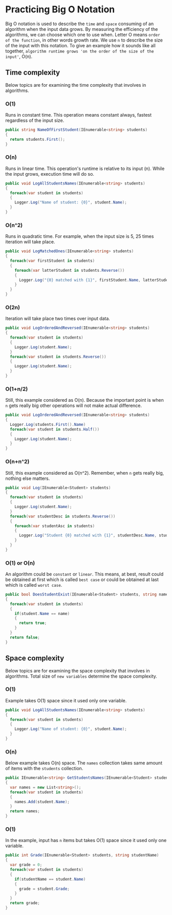 # Practicing Big O Notation

Big O notation is used to describe the `time` and `space` consuming of an algorithm when the input data grows.
By measuring the efficiency of the algorithms, we can choose which one to use when.
Letter O means `order of the function`, in other words growth rate.
We use `n` to describe the size of the input with this notation.
To give an example how it sounds like all together, `algorithm runtime grows 'on the order of the size of the input'`, O(n).

## Time complexity

Below topics are for examining the time complexity that involves in algorithms.

### O(1)

Runs in constant time.
This operation means constant always, fastest regardless of the input size.

```csharp
public string NameOfFirstStudent(IEnumerable<string> students)
{
  return students.First();
}
```

### O(n)

Runs in linear time.
This operation's runtime is relative to its input (n).
While the input grows, execution time will do so.

```csharp
public void LogAllStudentsNames(IEnumerable<string> students)
{
  foreach(var student in students)
  {
    Logger.Log("Name of student: {0}", student.Name);
  }
}
```

### O(n^2)

Runs in quadratic time.
For example, when the input size is 5, 25 times iteration will take place.

```csharp
public void LogMatchedOnes(IEnumerable<string> students)
{
  foreach(var firstStudent in students)
  {
    foreach(var latterStudent in students.Reverse())
    {
      Logger.Log("{0} matched with {1}", firstStudent.Name, latterStudent.Name);
    }
  }
}
```

### O(2n)

Iteration will take place two times over input data.

```csharp
public void LogOrderedAndReversed(IEnumerable<string> students)
{
  foreach(var student in students)
  {
    Logger.Log(student.Name);
  }
  foreach(var student in students.Reverse())
  {
    Logger.Log(student.Name);
  }
}
```

### O(1+n/2)

Still, this example considered as O(n).
Because the important point is when `n` gets really big other operations will not make actual difference.

```csharp
public void LogOrderedAndReversed(IEnumerable<string> students)
{
  Logger.Log(students.First().Name)
  foreach(var student in students.Half())
  {
    Logger.Log(student.Name);
  }
}
```

### O(n+n^2)

Still, this example considered as O(n^2).
Remember, when `n` gets really big, nothing else matters.

```csharp
public void Log(IEnumerable<Student> students)
{
  foreach(var student in students)
  {
    Logger.Log(student.Name);
  }
  foreach(var studentDesc in students.Reverse())
  {
    foreach(var studentAsc in students)
    {
      Logger.Log("Student {0} matched with {1}", studentDesc.Name, studentAsc.Name);
    }
  }
}
```

### O(1) or O(n)

An algorithm could be `constant` or `linear`.
This means, at best, result could be obtained at first which is called `best case`
or could be obtained at last which is called `worst case`.

```csharp
public bool DoesStudentExist(IEnumerable<Student> students, string name)
{
  foreach(var student in students)
  {
    if(student.Name == name)
    {
      return true;
    }
  }
  return false;
}
```

## Space complexity

Below topics are for examining the space complexity that involves in algorithms.
Total size of `new variables` determine the space complexity.

### O(1)

Example takes O(1) space since it used only one variable.

```csharp
public void LogAllStudentsNames(IEnumerable<string> students)
{
  foreach(var student in students)
  {
    Logger.Log("Name of student: {0}", student.Name);
  }
}
```

### O(n)

Below example takes O(n) space.
The `names` collection takes same amount of items with the `students` collection.

```csharp
public IEnumerable<string> GetStudentsNames(IEnumerable<Student> students)
{
  var names = new List<string>();
  foreach(var student in students)
  {
    names.Add(student.Name);
  }
  return names;
}
```

### O(1)

In the example, input has `n` items but takes O(1) space since it used only one variable.

```csharp
public int Grade(IEnumerable<Student> students, string studentName)
{
  var grade = 0;
  foreach(var student in students)
  {
    if(studentName == student.Name)
    {
      grade = student.Grade;
    }
  }
  return grade;
}
```
